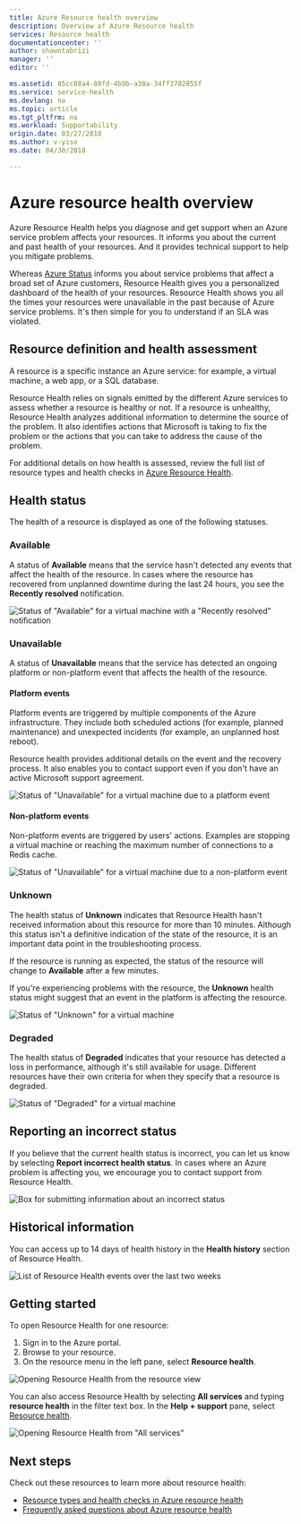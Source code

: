 ```yaml
---
title: Azure Resource health overview
description: Overview of Azure Resource health
services: Resource health
documentationcenter: ''
author: shawntabrizi
manager: ''
editor: ''

ms.assetid: 85cc88a4-80fd-4b9b-a30a-34ff3782855f
ms.service: service-health
ms.devlang: na
ms.topic: article
ms.tgt_pltfrm: na
ms.workload: Supportability
origin.date: 03/27/2018
ms.author: v-yiso
ms.date: 04/30/2018

---
```

# Azure resource health overview
 
Azure Resource Health helps you diagnose and get support when an Azure service problem affects your resources. It informs you about the current and past health of your resources. And it provides technical support to help you mitigate problems.

Whereas [Azure Status](https://status.azure.com) informs you about service problems that affect a broad set of Azure customers, Resource Health gives you a personalized dashboard of the health of your resources. Resource Health shows you all the times your resources were unavailable in the past because of Azure service problems. It's then simple for you to understand if an SLA was violated. 

## Resource definition and health assessment
A resource is a specific instance an Azure service: for example, a virtual machine, a web app, or a SQL database.

Resource Health relies on signals emitted by the different Azure services to assess whether a resource is healthy or not. If a resource is unhealthy, Resource Health analyzes additional information to determine the source of the problem. It also identifies actions that Microsoft is taking to fix the problem or the actions that you can take to address the cause of the problem. 

For additional details on how health is assessed, review the full list of resource types and health checks in [Azure Resource Health](resource-health-checks-resource-types.md).

## Health status
The health of a resource is displayed as one of the following statuses.

### Available
A status of **Available** means that the service hasn't detected any events that affect the health of the resource. In cases where the resource has recovered from unplanned downtime during the last 24 hours, you see the **Recently resolved** notification.

![Status of "Available" for a virtual machine with a "Recently resolved" notification](./media/resource-health-overview/Available.png)

### Unavailable
A status of **Unavailable** means that the service has detected an ongoing platform or non-platform event that affects the health of the resource.

#### Platform events
Platform events are triggered by multiple components of the Azure infrastructure. They include both scheduled actions (for example, planned maintenance) and unexpected incidents (for example, an unplanned host reboot).

Resource health provides additional details on the event and the recovery process. It also enables you to contact support even if you don't have an active Microsoft support agreement.

![Status of "Unavailable" for a virtual machine due to a platform event](./media/resource-health-overview/Unavailable.png)

#### Non-platform events
Non-platform events are triggered by users' actions. Examples are stopping a virtual machine or reaching the maximum number of connections to a Redis cache.

![Status of "Unavailable" for a virtual machine due to a non-platform event](./media/resource-health-overview/Unavailable_NonPlatform.png)

### Unknown
The health status of **Unknown** indicates that Resource Health hasn't received information about this resource for more than 10 minutes. Although this status isn't a definitive indication of the state of the resource, it is an important data point in the troubleshooting process.

If the resource is running as expected, the status of the resource will change to **Available** after a few minutes.

If you're experiencing problems with the resource, the **Unknown** health status might suggest that an event in the platform is affecting the resource.

![Status of "Unknown" for a virtual machine](./media/resource-health-overview/Unknown.png)

### Degraded
The health status of **Degraded** indicates that your resource has detected a loss in performance, although it's still available for usage.
Different resources have their own criteria for when they specify that a resource is degraded.

![Status of "Degraded" for a virtual machine](./media/resource-health-overview/degraded.png)

## Reporting an incorrect status
If you believe that the current health status is incorrect, you can let us know by selecting **Report incorrect health status**. In cases where an Azure problem is affecting you, we encourage you to contact support from Resource Health. 

![Box for submitting information about an incorrect status](./media/resource-health-overview/incorrect-status.png)

## Historical information
You can access up to 14 days of health history in the **Health history** section of Resource Health. 

![List of Resource Health events over the last two weeks](./media/resource-health-overview/history-blade.png)

## Getting started
To open Resource Health for one resource:
1.	Sign in to the Azure portal.
2.	Browse to your resource.
3.	On the resource menu in the left pane, select **Resource health**.

![Opening Resource Health from the resource view](./media/resource-health-overview/from-resource-blade.png)

You can also access Resource Health by selecting **All services** and typing **resource health** in the filter text box. In the **Help + support** pane, select [Resource health](https://ms.portal.azure.cn/#blade/Microsoft_Azure_Monitoring/AzureMonitoringBrowseBlade/resourceHealth).

![Opening Resource Health from "All services"](./media/resource-health-overview/FromOtherServices.png)

## Next steps

Check out these resources to learn more about resource health:
-  [Resource types and health checks in Azure resource health](resource-health-checks-resource-types.md)
-  [Frequently asked questions about Azure resource health](resource-health-faq.md)




